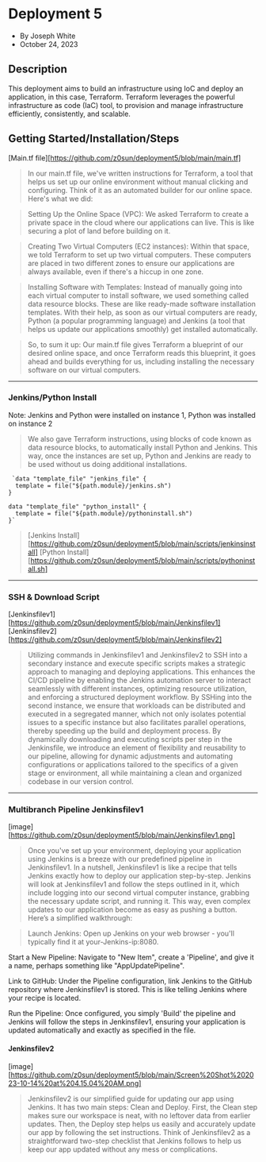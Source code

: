 # Deployment 5 
- By Joseph White
- October 24, 2023

## Description
This deployment aims to build an infrastructure using IoC and deploy an application, in this case, Terraform. Terraform leverages the powerful infrastructure as code (IaC) tool, to provision and manage infrastructure efficiently, consistently, and scalable.

## Getting Started/Installation/Steps
[Main.tf file][https://github.com/z0sun/deployment5/blob/main/main.tf]

> In our main.tf file, we've written instructions for Terraform, a tool that helps us set up our online environment without manual clicking and configuring. Think of it as an automated builder for our online space. Here's what we did:

> Setting Up the Online Space (VPC): We asked Terraform to create a private space in the cloud where our applications can live. This is like securing a plot of land before building on it.

> Creating Two Virtual Computers (EC2 instances): Within that space, we told Terraform to set up two virtual computers. These computers are placed in two different zones to ensure our applications are always available, even if there's a hiccup in one zone.

> Installing Software with Templates: Instead of manually going into each virtual computer to install software, we used something called data resource blocks. These are like ready-made software installation templates. With their help, as soon as our virtual computers are ready, Python (a popular programming language) and Jenkins (a tool that helps us update our applications smoothly) get installed automatically.

> So, to sum it up: Our main.tf file gives Terraform a blueprint of our desired online space, and once Terraform reads this blueprint, it goes ahead and builds everything for us, including installing the necessary software on our virtual computers.

**** 

### Jenkins/Python Install 
Note: Jenkins and Python were installed on instance 1, Python was installed on instance 2 

> We also gave Terraform instructions, using blocks of code known as data resource blocks, to automatically install Python and Jenkins. This way, once the instances are set up, Python and Jenkins are ready to be used without us doing additional installations.
```
 `data "template_file" "jenkins_file" {
  template = file("${path.module}/jenkins.sh")
}

data "template_file" "python_install" {
  template = file("${path.module}/pythoninstall.sh")
}`
```
> [Jenkins Install][https://github.com/z0sun/deployment5/blob/main/scripts/jenkinsinstall]
> [Python Install][https://github.com/z0sun/deployment5/blob/main/scripts/pythoninstall.sh]

**** 

### SSH & Download Script 
[Jenkinsfilev1][https://github.com/z0sun/deployment5/blob/main/Jenkinsfilev1]
[Jenkinsfilev2][https://github.com/z0sun/deployment5/blob/main/Jenkinsfilev2]

> Utilizing commands in Jenkinsfilev1 and Jenkinsfilev2 to SSH into a secondary instance and execute specific scripts makes a strategic approach to managing and deploying applications. This enhances the CI/CD pipeline by enabling the Jenkins automation server to interact seamlessly with different instances, optimizing resource utilization, and enforcing a structured deployment workflow. By SSHing into the second instance, we ensure that workloads can be distributed and executed in a segregated manner, which not only isolates potential issues to a specific instance but also facilitates parallel operations, thereby speeding up the build and deployment process. By dynamically downloading and executing scripts per step in the Jenkinsfile, we introduce an element of flexibility and reusability to our pipeline, allowing for dynamic adjustments and automating configurations or applications tailored to the specifics of a given stage or environment, all while maintaining a clean and organized codebase in our version control.

****

### Multibranch Pipeline Jenkinsfilev1
[image][https://github.com/z0sun/deployment5/blob/main/Jenkinsfilev1.png]

> Once you've set up your environment, deploying your application using Jenkins is a breeze with our predefined pipeline in Jenkinsfilev1. In a nutshell, Jenkinsfilev1 is like a recipe that tells Jenkins exactly how to deploy our application step-by-step. Jenkins will look at Jenkinsfilev1 and follow the steps outlined in it, which include logging into our second virtual computer instance, grabbing the necessary update script, and running it. This way, even complex updates to our application become as easy as pushing a button. Here’s a simplified walkthrough:

> Launch Jenkins: Open up Jenkins on your web browser - you'll typically find it at your-Jenkins-ip:8080.

Start a New Pipeline: Navigate to "New Item", create a 'Pipeline', and give it a name, perhaps something like "AppUpdatePipeline".

Link to GitHub: Under the Pipeline configuration, link Jenkins to the GitHub repository where Jenkinsfilev1 is stored. This is like telling Jenkins where your recipe is located.

Run the Pipeline: Once configured, you simply 'Build' the pipeline and Jenkins will follow the steps in Jenkinsfilev1, ensuring your application is updated automatically and exactly as specified in the file.

#### Jenkinsfilev2
[image][https://github.com/z0sun/deployment5/blob/main/Screen%20Shot%202023-10-14%20at%204.15.04%20AM.png]

> Jenkinsfilev2 is our simplified guide for updating our app using Jenkins. It has two main steps: Clean and Deploy. First, the Clean step makes sure our workspace is neat, with no leftover data from earlier updates. Then, the Deploy step helps us easily and accurately update our app by following the set instructions. Think of Jenkinsfilev2 as a straightforward two-step checklist that Jenkins follows to help us keep our app updated without any mess or complications.






